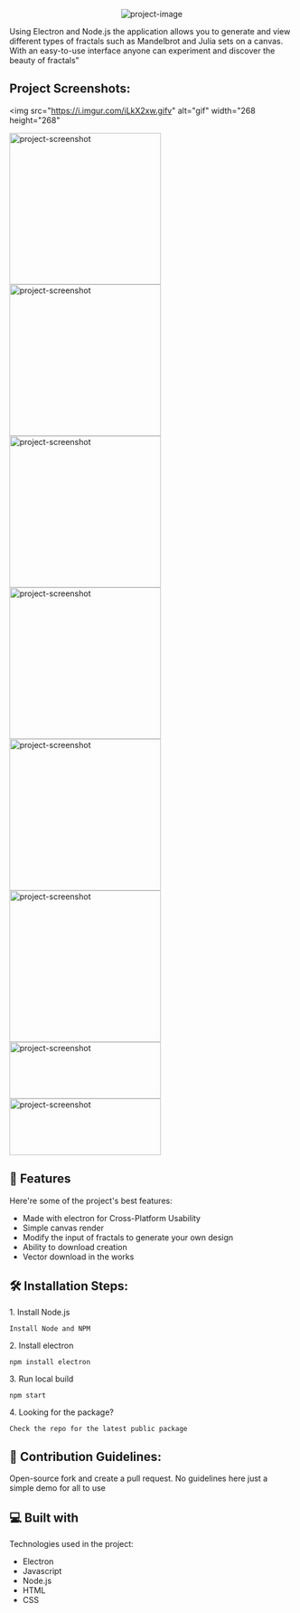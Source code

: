 <p align="center"><img src="https://socialify.git.ci/MattMBenson/Fractal-Computation/image?description=1&amp;descriptionEditable=Fractals%20found%20via%20Mathematical%20Computation&amp;forks=1&amp;language=1&amp;name=1&amp;owner=1&amp;stargazers=1&amp;theme=Dark" alt="project-image"></p>

<p id="description">Using Electron and Node.js the application allows you to generate and view different types of fractals such as Mandelbrot and Julia sets on a canvas. With an easy-to-use interface anyone can experiment and discover the beauty of fractals"</p>

<h2>Project Screenshots:</h2>

<img src="https://i.imgur.com/iLkX2xw.gifv" alt="gif" width="268 height="268"

<img src="https://matthewbenson.ca/images/project1/1.png" alt="project-screenshot" width="268" height="268/">

<img src="https://matthewbenson.ca/images/project1/2.png" alt="project-screenshot" width="268" height="268/">

<img src="https://matthewbenson.ca/images/project1/3.png" alt="project-screenshot" width="268" height="268/">

<img src="https://matthewbenson.ca/images/project1/4.png" alt="project-screenshot" width="268" height="268/">

<img src="https://matthewbenson.ca/images/project1/5.png" alt="project-screenshot" width="268" height="268/">

<img src="https://matthewbenson.ca/images/project1/6.png" alt="project-screenshot" width="268" height="268/">

<img src="https://matthewbenson.ca/images/project1/7.png" alt="project-screenshot" width="268" height="100/">

<img src="https://matthewbenson.ca/images/project1/8.png" alt="project-screenshot" width="268" height="100/">

  
  
<h2>🧐 Features</h2>

Here're some of the project's best features:

*   Made with electron for Cross-Platform Usability
*   Simple canvas render
*   Modify the input of fractals to generate your own design
*   Ability to download creation
*   Vector download in the works

<h2>🛠️ Installation Steps:</h2>

<p>1. Install Node.js</p>

```
Install Node and NPM
```

<p>2. Install electron</p>

```
npm install electron
```

<p>3. Run local build</p>

```
npm start
```

<p>4. Looking for the package?</p>

```
Check the repo for the latest public package
```

<h2>🍰 Contribution Guidelines:</h2>

Open-source fork and create a pull request. No guidelines here just a simple demo for all to use

  
  
<h2>💻 Built with</h2>

Technologies used in the project:

*   Electron
*   Javascript
*   Node.js
*   HTML
*   CSS
